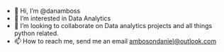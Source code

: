 - 👋 Hi, I’m @danamboss
- 👀 I’m interested in Data Analytics
- 💞️ I’m looking to collaborate on Data analytics projects and all things python related.
- 📫 How to reach me, send me an email ambosondaniel@outlook.com

<!---
danamboss/danamboss is a ✨ special ✨ repository because its `README.md` (this file) appears on your GitHub profile.
You can click the Preview link to take a look at your changes.
--->
